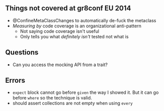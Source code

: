 ## Things not covered at gr8conf EU 2014

* @ConfineMetaClassChanges to automatically de-fuck the metaclass
* *Measuring by* code coverage is an organizational anti-pattern
  * Not saying code coverage isn't useful
  * Only tells you what *definitely isn't* tested not what is

## Questions

* Can you access the mocking API from a trait?

## Errors

* `expect` block cannot go before `given` the way I showed it. But it can go before `where` so the technique is valid.
* should assert collections are not empty when using `every`
